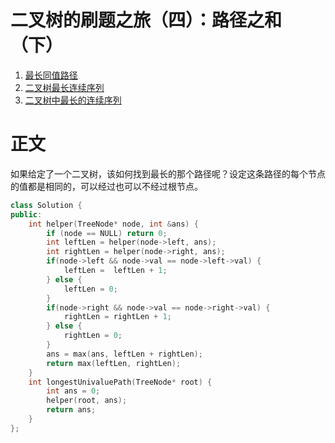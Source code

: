 # 二叉树的刷题之旅（四）：路径之和（下）

1. [最长同值路径](https://leetcode-cn.com/problems/longest-univalue-path/) 
2. [二叉树最长连续序列](https://leetcode-cn.com/problems/binary-tree-longest-consecutive-sequence/)
3. [二叉树中最长的连续序列](https://leetcode-cn.com/problems/binary-tree-longest-consecutive-sequence-ii/)    

  


# 正文


如果给定了一个二叉树，该如何找到最长的那个路径呢？设定这条路径的每个节点的值都是相同的，可以经过也可以不经过根节点。



```C++
class Solution {
public:
    int helper(TreeNode* node, int &ans) {
        if (node == NULL) return 0;
        int leftLen = helper(node->left, ans);
        int rightLen = helper(node->right, ans);
        if(node->left && node->val == node->left->val) {
            leftLen =  leftLen + 1;
        } else {
            leftLen = 0;
        }
        if(node->right && node->val == node->right->val) {
            rightLen = rightLen + 1;
        } else {
            rightLen = 0;
        }
        ans = max(ans, leftLen + rightLen);
        return max(leftLen, rightLen);
    }
    int longestUnivaluePath(TreeNode* root) {
        int ans = 0;
        helper(root, ans);
        return ans;
    }
};
```